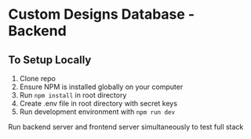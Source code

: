 # Custom Designs Database - Backend

## To Setup Locally
1. Clone repo
2. Ensure NPM is installed globally on your computer
3. Run `npm install` in root directory
4. Create .env file in root directory with secret keys
5. Run development environment with `npm run dev`

Run backend server and frontend server simultaneously to test full stack